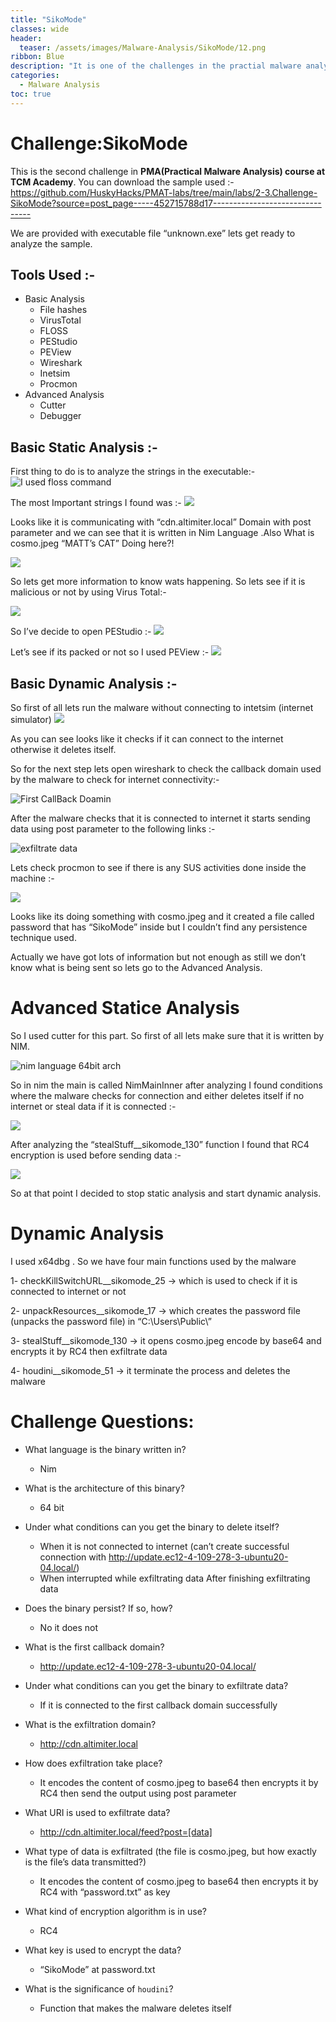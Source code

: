 ```yaml
---
title: "SikoMode"
classes: wide
header:
  teaser: /assets/images/Malware-Analysis/SikoMode/12.png
ribbon: Blue
description: "It is one of the challenges in the practial malware analysis TCM course"
categories:
  - Malware Analysis
toc: true
---
```


# Challenge:SikoMode

This is the second challenge in **PMA(Practical Malware Analysis) course at TCM Academy**. You can download the sample used :-
https://github.com/HuskyHacks/PMAT-labs/tree/main/labs/2-3.Challenge-SikoMode?source=post_page-----452715788d17--------------------------------

We are provided with executable file “unknown.exe” lets get ready to analyze the sample.

## Tools Used :-
* Basic Analysis
  * File hashes
  * VirusTotal
  * FLOSS
  * PEStudio
  * PEView
  * Wireshark
  * Inetsim
  * Procmon
* Advanced Analysis
  * Cutter
  * Debugger

## Basic Static Analysis :-
First thing to do is to analyze the strings in the executable:-
![](/assets/images/Malware-Analysis/SikoMode/1.png "I used floss command")

The most Important strings I found was :-
![](/assets/images/Malware-Analysis/SikoMode/2.png)

Looks like it is communicating with “cdn.altimiter.local” Domain with post parameter and we can see that it is written in Nim Language .Also What is cosmo.jpeg “MATT’s CAT” Doing here?!

![](/assets/images/Malware-Analysis/SikoMode/3.png)

So lets get more information to know wats happening. So lets see if it is malicious or not by using Virus Total:-

![](/assets/images/Malware-Analysis/SikoMode/4.png)

So I’ve decide to open PEStudio :-
![](/assets/images/Malware-Analysis/SikoMode/5.png)

Let’s see if its packed or not so I used PEView :-
![](/assets/images/Malware-Analysis/SikoMode/6.png)

## Basic Dynamic Analysis :-

So first of all lets run the malware without connecting to intetsim (internet simulator)
![](/assets/images/Malware-Analysis/SikoMode/7.gif)

As you can see looks like it checks if it can connect to the internet otherwise it deletes itself.

So for the next step lets open wireshark to check the callback domain used by the malware to check for internet connectivity:-

![](/assets/images/Malware-Analysis/SikoMode/8.png "First CallBack Doamin")


After the malware checks that it is connected to internet it starts sending data using post parameter to the following links :-

![](/assets/images/Malware-Analysis/SikoMode/9.png "exfiltrate data")



Lets check procmon to see if there is any SUS activities done inside the machine :-

![](/assets/images/Malware-Analysis/SikoMode/10.png)

Looks like its doing something with cosmo.jpeg and it created a file called password that has “SikoMode” inside but I couldn’t find any persistence technique used.

Actually we have got lots of information but not enough as still we don’t know what is being sent so lets go to the Advanced Analysis.

# Advanced Statice Analysis
So I used cutter for this part. So first of all lets make sure that it is written by NIM.

![](/assets/images/Malware-Analysis/SikoMode/11.png "nim language 64bit arch")


So in nim the main is called NimMainInner after analyzing I found conditions where the malware checks for connection and either deletes itself if no internet or steal data if it is connected :-

![](/assets/images/Malware-Analysis/SikoMode/12.png)

After analyzing the “stealStuff__sikomode_130” function I found that RC4 encryption is used before sending data :-

![](/assets/images/Malware-Analysis/SikoMode/13.png)

So at that point I decided to stop static analysis and start dynamic analysis.

#  Dynamic Analysis
I used x64dbg . So we have four main functions used by the malware

1- checkKillSwitchURL__sikomode_25 -> which is used to check if it is connected to internet or not

2- unpackResources__sikomode_17 -> which creates the password file (unpacks the password file) in “C:\Users\Public\”

3- stealStuff__sikomode_130 -> it opens cosmo.jpeg encode by base64 and encrypts it by RC4 then exfiltrate data

4- houdini__sikomode_51 -> it terminate the process and deletes the malware

# Challenge Questions:
- What language is the binary written in?
  - Nim
  
- What is the architecture of this binary?
  - 64 bit

- Under what conditions can you get the binary to delete itself?

  - When it is not connected to internet (can’t create successful connection with http://update.ec12-4-109-278-3-ubuntu20-04.local/) 
  - When interrupted while exfiltrating data After finishing exfiltrating data

- Does the binary persist? If so, how?

  - No it does not

- What is the first callback domain?

  - http://update.ec12-4-109-278-3-ubuntu20-04.local/

- Under what conditions can you get the binary to exfiltrate data?

  - If it is connected to the first callback domain successfully

- What is the exfiltration domain?

  - http://cdn.altimiter.local

- How does exfiltration take place?

  - It encodes the content of cosmo.jpeg to base64 then encrypts it by RC4 then send the output using post parameter

- What URI is used to exfiltrate data?

  - http://cdn.altimiter.local/feed?post=[data]

- What type of data is exfiltrated (the file is cosmo.jpeg, but how exactly is the file’s data transmitted?)

  - It encodes the content of cosmo.jpeg to base64 then encrypts it by RC4 with “password.txt” as key

- What kind of encryption algorithm is in use?

  - RC4

- What key is used to encrypt the data?

  - “SikoMode” at password.txt

- What is the significance of `houdini`?

  - Function that makes the malware deletes itself

